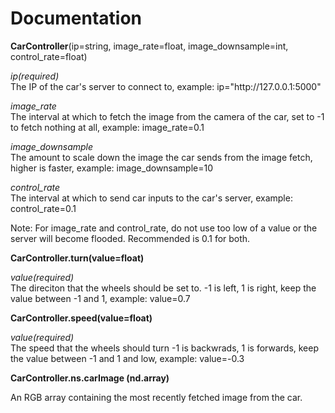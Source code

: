 
<h1>Documentation</h1>
<p><b>CarController</b>(ip=string, image_rate=float, image_downsample=int, control_rate=float)</p>
<p><i>ip(required)</i><br>The IP of the car's server to connect to, example: ip="http://127.0.0.1:5000"</p>
<p><i>image_rate</i><br>The interval at which to fetch the image from the camera of the car, set to -1 to fetch nothing at all, example: image_rate=0.1</p>
<p><i>image_downsample</i><br>The amount to scale down the image the car sends from the image fetch, higher is faster, example: image_downsample=10</p>
<p><i>control_rate</i><br>The interval at which to send car inputs to the car's server, example: control_rate=0.1</p>
Note: For image_rate and control_rate, do not use too low of a value or the server will become flooded. Recommended is 0.1 for both.
<p><b>CarController.turn(value=float)</b></p>
<p><i>value(required)</i><br>The direciton that the wheels should be set to. -1 is left, 1 is right, keep the value between -1 and 1, example: value=0.7</p>
<p><b>CarController.speed(value=float)</b></p>
<p><i>value(required)</i><br>The speed that the wheels should turn -1 is backwrads, 1 is forwards, keep the value between -1 and 1 and low, example: value=-0.3</p>
<p><b>CarController.ns.carImage (nd.array)</b></p>
<p>An RGB array containing the most recently fetched image from the car.</p>
